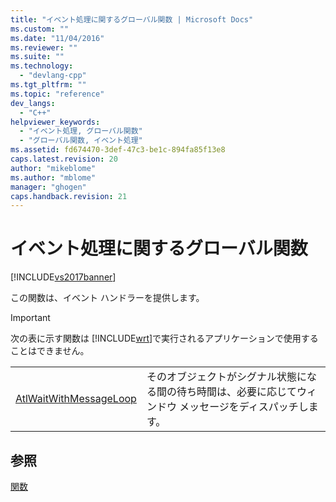 ```yaml
---
title: "イベント処理に関するグローバル関数 | Microsoft Docs"
ms.custom: ""
ms.date: "11/04/2016"
ms.reviewer: ""
ms.suite: ""
ms.technology: 
  - "devlang-cpp"
ms.tgt_pltfrm: ""
ms.topic: "reference"
dev_langs: 
  - "C++"
helpviewer_keywords: 
  - "イベント処理, グローバル関数"
  - "グローバル関数, イベント処理"
ms.assetid: fd674470-3def-47c3-be1c-894fa85f13e8
caps.latest.revision: 20
author: "mikeblome"
ms.author: "mblome"
manager: "ghogen"
caps.handback.revision: 21
---
```

# イベント処理に関するグローバル関数
[!INCLUDE[vs2017banner](../../assembler/inline/includes/vs2017banner.md)]

この関数は、イベント ハンドラーを提供します。  
  
> [!IMPORTANT]
>  次の表に示す関数は [!INCLUDE[wrt](../../atl/reference/includes/wrt_md.md)]で実行されるアプリケーションで使用することはできません。  
  
|||  
|-|-|  
|[AtlWaitWithMessageLoop](../Topic/AtlWaitWithMessageLoop.md)|そのオブジェクトがシグナル状態になる間の待ち時間は、必要に応じてウィンドウ メッセージをディスパッチします。|  
  
## 参照  
 [関数](../../atl/reference/atl-functions.md)